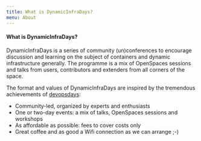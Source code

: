 ```yaml
---
title: What is DynamicInfraDays?
menu: About
---
```


#### What is DynamicInfraDays?

DynamicInfraDays is a series of community (un)conferences to encourage discussion and learning on the subject of containers and dynamic infrastructure generally. The programme is a mix of OpenSpaces sessions and talks from users, contributors and extenders from all corners of the space.

The format and values of DynamicInfraDays are inspired by the tremendous achievements of [devopsdays](http://devopsdays.org/):

* Community-led, organized by experts and enthusiasts
* One or two-day events: a mix of talks, OpenSpaces sessions and workshops
* As affordable as possible: fees to cover costs only
* Great coffee and as good a Wifi connection as we can arrange ;-)
